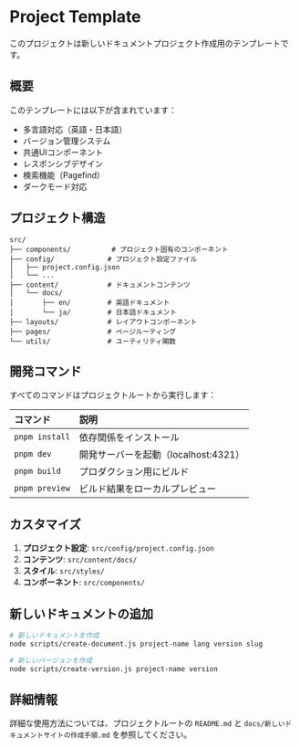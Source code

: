 # Project Template

このプロジェクトは新しいドキュメントプロジェクト作成用のテンプレートです。

## 概要

このテンプレートには以下が含まれています：

- 多言語対応（英語・日本語）
- バージョン管理システム
- 共通UIコンポーネント
- レスポンシブデザイン
- 検索機能（Pagefind）
- ダークモード対応

## プロジェクト構造

```text
src/
├── components/          # プロジェクト固有のコンポーネント
├── config/             # プロジェクト設定ファイル
│   ├── project.config.json
│   └── ...
├── content/            # ドキュメントコンテンツ
│   └── docs/
│       ├── en/         # 英語ドキュメント
│       └── ja/         # 日本語ドキュメント
├── layouts/            # レイアウトコンポーネント
├── pages/              # ページルーティング
└── utils/              # ユーティリティ関数
```

## 開発コマンド

すべてのコマンドはプロジェクトルートから実行します：

| コマンド | 説明 |
| :--- | :--- |
| `pnpm install` | 依存関係をインストール |
| `pnpm dev` | 開発サーバーを起動（localhost:4321） |
| `pnpm build` | プロダクション用にビルド |
| `pnpm preview` | ビルド結果をローカルプレビュー |

## カスタマイズ

1. **プロジェクト設定**: `src/config/project.config.json`
2. **コンテンツ**: `src/content/docs/`
3. **スタイル**: `src/styles/`
4. **コンポーネント**: `src/components/`

## 新しいドキュメントの追加

```bash
# 新しいドキュメントを作成
node scripts/create-document.js project-name lang version slug

# 新しいバージョンを作成
node scripts/create-version.js project-name version
```

## 詳細情報

詳細な使用方法については、プロジェクトルートの `README.md` と `docs/新しいドキュメントサイトの作成手順.md` を参照してください。